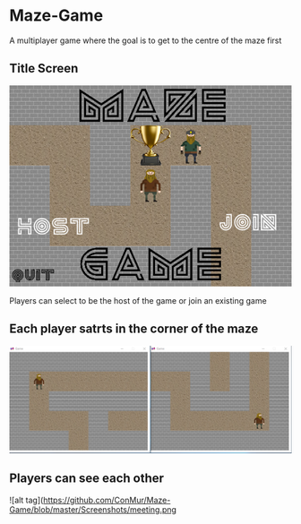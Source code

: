 # Maze-Game
A multiplayer game where the goal is to get to the centre of the maze first

## Title Screen
![alt tag](https://github.com/ConMur/Maze-Game/blob/master/Screenshots/title.png)

Players can select to be the host of the game or join an existing game

## Each player satrts in the corner of the maze
![alt tag](https://github.com/ConMur/Maze-Game/blob/master/Screenshots/start.png)

## Players can see each other
![alt tag](https://github.com/ConMur/Maze-Game/blob/master/Screenshots/meeting.png
